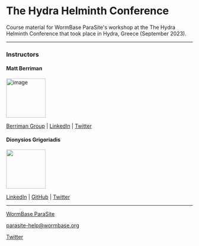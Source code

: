 
# The Hydra Helminth Conference
Course material for WormBase ParaSite's workshop at the The Hydra Helminth Conference that took place in Hydra, Greece (September 2023).

---

### Instructors

#### Matt Berriman
<img width="106" alt="image" src="https://github.com/WormBase/xvi_iss_2022/assets/33452269/c71596d5-afcc-4dbf-885d-aa634b565d44">

[Berriman Group](https://www.gla.ac.uk/research/az/wcip/research/researchleaders/berrimangroup/) | [LinkedIn](https://uk.linkedin.com/in/matthewberriman) | [Twitter](https://twitter.com/berriman_mb4)

#### Dionysios Grigoriadis
<img src="https://user-images.githubusercontent.com/33452269/203410464-2e7ee497-f515-4ed9-b601-51fbe7b2f932.png"  width="106">

[LinkedIn](https://uk.linkedin.com/in/digrigor) | [GitHub](https://github.com/digrigor) | [Twitter](https://twitter.com/digrigor)

---

[WormBase ParaSite](https://parasite.wormbase.org/index.html)

parasite-help@wormbase.org

[Twitter](https://twitter.com/WBParaSite?ref_src=twsrc%5Etfw%7Ctwcamp%5Eembeddedtimeline%7Ctwterm%5Escreen-name%3AWBParaSite%7Ctwcon%5Es1_c1)
